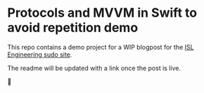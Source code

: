 # Protocols and MVVM in Swift to avoid repetition demo
This repo contains a demo project for a WIP blogpost for the [ISL Engineering sudo site](https://sudo.isl.co).

The readme will be updated with a link once the post is live.

👋
